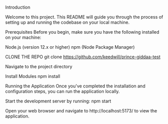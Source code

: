 Introduction

Welcome to this project. This README will guide you through the process of setting up and running the codebase on your local machine.

Prerequisites
Before you begin, make sure you have the following installed on your machine:

Node.js (version 12.x or higher)
npm (Node Package Manager) 


CLONE THE REPO
git clone https://github.com/keedwill/prince-giddaa-test

Navigate to the project directory


Install Modules
npm install

Running the Application
Once you've completed the installation and configuration steps, you can run the application locally.

Start the development server by running:
npm start

Open your web browser and navigate to http://localhost:5173/ to view the application.